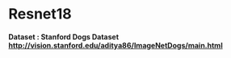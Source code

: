 # Resnet18

#### Dataset : Stanford Dogs Dataset http://vision.stanford.edu/aditya86/ImageNetDogs/main.html
